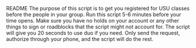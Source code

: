 README 
The purpose of this script is to get you registered for USU classes before the people in your group.
Run this script 5-6 minutes before your time opens. Make sure you have no holds on your account or
any other things to sign or roadblocks that the script might not account for. The script will give you
20 seconds to use duo if you need. Only send the request, authorize through your phone, and the
script will do the rest.
